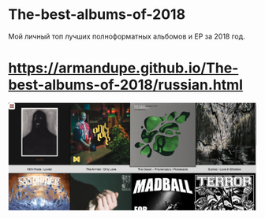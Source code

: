 # The-best-albums-of-2018

Мой личный топ лучших полноформатных альбомов и ЕР за 2018 год.
# https://armandupe.github.io/The-best-albums-of-2018/russian.html
![preview](preview.jpg)
